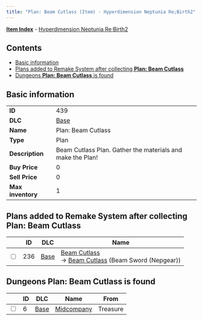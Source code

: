 ```yaml
---
title: "Plan: Beam Cutlass (Item) - Hyperdimension Neptunia Re;Birth2"
---
```


[**Item Index**](/neptunia/rb2/item/index.html) - [Hyperdimension Neptunia Re;Birth2](/neptunia/rb2)

## Contents

- [Basic information](#basic-information)
- [Plans added to Remake System after collecting **Plan: Beam Cutlass**](#plans-added-to-remake-system-after-collecting-plan-beam-cutlass)
- [Dungeons **Plan: Beam Cutlass** is found](#dungeons-plan-beam-cutlass-is-found)

## Basic information

|   |   |
| -- | -- |
| **ID** | 439 |
| **DLC** | [Base](/neptunia/rb2/dlc/0-base.html) |
| **Name** | Plan: Beam Cutlass |
| **Type** | Plan |
| **Description** | Beam Cutlass Plan. Gather the materials and make the Plan! |
| **Buy Price** | 0 |
| **Sell Price** | 0 |
| **Max inventory** | 1 |

## Plans added to Remake System after collecting **Plan: Beam Cutlass**

|    | ID | DLC | Name |
| -- | -- | --- | ---- |
| <input type="checkbox" id="rb2-remake-0-236" class="trackbox" /> | 236 | [Base](/neptunia/rb2/dlc/0-base.html) | [Beam Cutlass](/neptunia/rb2/remake/0-236-beam-cutlass.html)<br />→ [Beam Cutlass](/neptunia/rb2/item/0-1103-beam-cutlass.html) (Beam Sword (Nepgear)) |

## Dungeons **Plan: Beam Cutlass** is found

|    | ID | DLC | Name | From |
| -- | -- | --- | ---- | ---- |
| <input type="checkbox" id="rb2-dungeon-0-6" class="trackbox" /> | 6 | [Base](/neptunia/rb2/dlc/0-base.html) | [Midcompany](/neptunia/rb2/dungeon/0-6-midcompany.html) | Treasure |